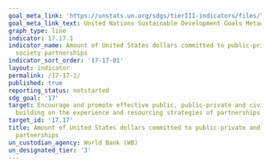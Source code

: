 ```yaml
---
goal_meta_link: 'https://unstats.un.org/sdgs/tierIII-indicators/files/Tier3-17-17-01.pdf'
goal_meta_link_text: United Nations Sustainable Development Goals Metadata (pdf 468kB)
graph_type: line
indicator: 17.17.1
indicator_name: Amount of United States dollars committed to public-private and civil
  society partnerships
indicator_sort_order: '17-17-01'
layout: indicator
permalink: /17-17-1/
published: true
reporting_status: notstarted
sdg_goal: '17'
target: Encourage and promote effective public, public-private and civil society partnerships,
  building on the experience and resourcing strategies of partnerships
target_id: '17.17'
title: Amount of United States dollars committed to public-private and civil society
  partnerships
un_custodian_agency: World Bank (WB)
un_designated_tier: '3'
---
```

